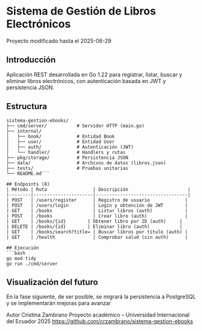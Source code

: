 # Sistema de Gestión de Libros Electrónicos

Proyecto modificado hasta el 2025-06-29

## Introducción
Aplicación REST desarrollada en Go 1.22 para registrar, listar, buscar y eliminar libros electrónicos, con autenticación basada en JWT y persistencia JSON.

## Estructura
```
sistema-gestion-ebooks/
├── cmd/server/           # Servidor HTTP (main.go)
├── internal/
│   ├── book/             # Entidad Book
│   ├── user/             # Entidad User
│   ├── auth/             # Autenticación (JWT)
│   └── handler/          # Handlers y rutas
├── pkg/storage/          # Persistencia JSON
├── data/                 # Archivos de datos (libros.json)
├── tests/                # Pruebas unitarias
└── README.md```

## Endpoints (8)
| Método | Ruta                 | Descripción                      |
|--------|----------------------|----------------------------------|
| POST   | /users/register      | Registro de usuario             |
| POST   | /users/login         | Login y obtención de JWT        |
| GET    | /books               | Listar libros (auth)            |
| POST   | /books               | Crear libro (auth)              |
| GET    | /books/{id}        | Obtener libro por ID (auth)     |
| DELETE | /books/{id}        | Eliminar libro (auth)           |
| GET    | /books/search?title= | Buscar libros por título (auth) |
| GET    | /health              | Comprobar salud (sin auth)      |

## Ejecución
```bash
go mod tidy
go run ./cmd/server
```

## Visualización del futuro
En la fase siguiente, de ser posible, se migrará la persistencia a PostgreSQL y se implementarán mejoras para avanzar

Autor
Cristina Zambrano
Proyecto académico – Universidad Internacional del Ecuador
2025
https://github.com/crzambrano/sistema-gestion-ebooks
